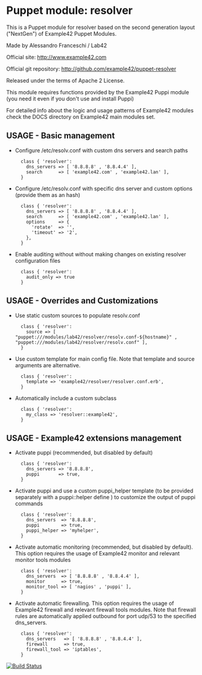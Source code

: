 # Puppet module: resolver

This is a Puppet module for resolver based on the second generation layout ("NextGen") of Example42 Puppet Modules.

Made by Alessandro Franceschi / Lab42

Official site: http://www.example42.com

Official git repository: http://github.com/example42/puppet-resolver

Released under the terms of Apache 2 License.

This module requires functions provided by the Example42 Puppi module (you need it even if you don't use and install Puppi)

For detailed info about the logic and usage patterns of Example42 modules check the DOCS directory on Example42 main modules set.

## USAGE - Basic management

* Configure /etc/resolv.conf with custom dns servers and search paths

        class { 'resolver': 
          dns_servers => [ '8.8.8.8' , '8.8.4.4' ],
          search      => [ 'example42.com' , 'example42.lan' ],
        }

* Configure /etc/resolv.conf with specific dns server and custom options (provide them as an hash)

        class { 'resolver':
          dns_servers => [ '8.8.8.8' , '8.8.4.4' ],
          search      => [ 'example42.com' , 'example42.lan' ],
          options     => {
            'rotate'  => '',
            'timeout' => '2',
          },
        }

* Enable auditing without without making changes on existing resolver configuration files

        class { 'resolver':
          audit_only => true
        }


## USAGE - Overrides and Customizations
* Use static custom sources to populate resolv.conf

        class { 'resolver':
          source => [ "puppet:///modules/lab42/resolver/resolv.conf-${hostname}" , "puppet:///modules/lab42/resolver/resolv.conf" ], 
        }


* Use custom template for main config file. Note that template and source arguments are alternative. 

        class { 'resolver':
          template => 'example42/resolver/resolver.conf.erb',
        }

* Automatically include a custom subclass

        class { 'resolver':
          my_class => 'resolver::example42',
        }


## USAGE - Example42 extensions management 
* Activate puppi (recommended, but disabled by default)

        class { 'resolver':
          dns_servers => '8.8.8.8',
          puppi       => true,
        }

* Activate puppi and use a custom puppi_helper template (to be provided separately with a puppi::helper define ) to customize the output of puppi commands 

        class { 'resolver':
          dns_servers  => '8.8.8.8',
          puppi        => true,
          puppi_helper => 'myhelper', 
        }

* Activate automatic monitoring (recommended, but disabled by default). This option requires the usage of Example42 monitor and relevant monitor tools modules

        class { 'resolver':
          dns_servers  => [ '8.8.8.8' , '8.8.4.4' ],
          monitor      => true,
          monitor_tool => [ 'nagios' , 'puppi' ],
        }

* Activate automatic firewalling. This option requires the usage of Example42 firewall and relevant firewall tools modules. Note that firewall rules are automatically applied outbound for port udp/53 to the specified dns_servers.

        class { 'resolver':     
          dns_servers   => [ '8.8.8.8' , '8.8.4.4' ],
          firewall      => true,
          firewall_tool => 'iptables',
        }


[![Build Status](https://travis-ci.org/example42/puppet-resolver.png?branch=master)](https://travis-ci.org/example42/puppet-resolver)
